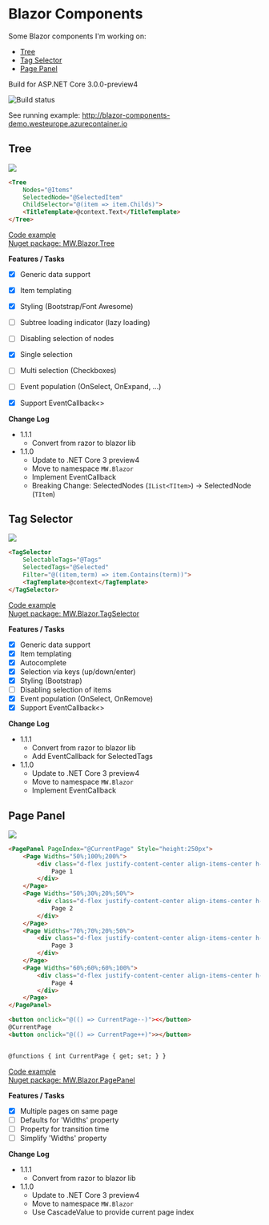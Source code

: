# Blazor Components

Some Blazor components I'm working on:
- [Tree](#tree)
- [Tag Selector](#tagselector)
- [Page Panel](#pagepanel)

Build for ASP.NET Core 3.0.0-preview4

![Build status](https://hdsonix.visualstudio.com/Blazor%20Components/_apis/build/status/Blazor%20Components-ASP.NET%20Core-CI)


See running example: http://blazor-components-demo.westeurope.azurecontainer.io

## <a name="tree"></a>Tree

![](https://raw.githubusercontent.com/mwinkler/Blazor.Components/master/doc/tree.png)

```html
<Tree 
    Nodes="@Items" 
    SelectedNode="@SelectedItem" 
    ChildSelector="@(item => item.Childs)">
    <TitleTemplate>@context.Text</TitleTemplate>
</Tree>
```

[Code example](https://github.com/mwinkler/Blazor.Components/blob/master/example/ComponentsDemo/Pages/TreeSample.razor)  
[Nuget package: MW.Blazor.Tree](https://www.nuget.org/packages/MW.Blazor.Tree/)

**Features / Tasks**
- [x] Generic data support
- [x] Item templating
- [x] Styling (Bootstrap/Font Awesome)
- [ ] Subtree loading indicator (lazy loading)
- [ ] Disabling selection of nodes
- [x] Single selection
- [ ] Multi selection (Checkboxes)
- [ ] Event population (OnSelect, OnExpand, ...)
- [x] Support EventCallback<>


**Change Log**
- 1.1.1
  - Convert from razor to blazor lib
- 1.1.0
  - Update to .NET Core 3 preview4
  - Move to namespace ```MW.Blazor```
  - Implement EventCallback
  - Breaking Change: SelectedNodes (```IList<TItem>```) -> SelectedNode (```TItem```)

## <a name="tagselector"></a>Tag Selector

![](https://raw.githubusercontent.com/mwinkler/Blazor.Components/master/doc/tag-selector.gif)

```html
<TagSelector 
    SelectableTags="@Tags" 
    SelectedTags="@Selected" 
    Filter="@((item,term) => item.Contains(term))">
    <TagTemplate>@context</TagTemplate>
</TagSelector>
```

[Code example](https://github.com/mwinkler/Blazor.Components/blob/master/example/ComponentsDemo/Pages/TagSelectorSample.razor)  
[Nuget package: MW.Blazor.TagSelector](https://www.nuget.org/packages/MW.Blazor.TagSelector/)

**Features / Tasks**
- [x] Generic data support
- [x] Item templating
- [x] Autocomplete
- [x] Selection via keys (up/down/enter)
- [x] Styling (Bootstrap)
- [ ] Disabling selection of items
- [x] Event population (OnSelect, OnRemove)
- [x] Support EventCallback<>

**Change Log**
- 1.1.1
  - Convert from razor to blazor lib
  - Add EventCallback for SelectedTags
- 1.1.0
  - Update to .NET Core 3 preview4
  - Move to namespace ```MW.Blazor```
  - Implement EventCallback

## <a name="pagepanel"></a>Page Panel

![](https://raw.githubusercontent.com/mwinkler/Blazor.Components/master/doc/page-panel.gif)

```html
<PagePanel PageIndex="@CurrentPage" Style="height:250px">
    <Page Widths="50%;100%;200%">
        <div class="d-flex justify-content-center align-items-center h-100 text-white h4" style="background:#00ff90">
            Page 1
        </div>
    </Page>
    <Page Widths="50%;30%;20%;50%">
        <div class="d-flex justify-content-center align-items-center h-100 text-white h4" style="background:#1596c7">
            Page 2
        </div>
    </Page>
    <Page Widths="70%;70%;20%;50%">
        <div class="d-flex justify-content-center align-items-center h-100 text-white h4" style="background:#b823be">
            Page 3
        </div>
    </Page>
    <Page Widths="60%;60%;60%;100%">
        <div class="d-flex justify-content-center align-items-center h-100 text-white h4" style="background:#ff6a00">
            Page 4
        </div>
    </Page>
</PagePanel>

<button onclick="@(() => CurrentPage--)"><</button>
@CurrentPage
<button onclick="@(() => CurrentPage++)">></button>


@functions { int CurrentPage { get; set; } }
```

[Code example](https://github.com/mwinkler/Blazor.Components/blob/master/example/ComponentsDemo/Pages/PagePanelSample.razor)  
[Nuget package: MW.Blazor.PagePanel](https://www.nuget.org/packages/MW.Blazor.PagePanel/)

**Features / Tasks**
- [x] Multiple pages on same page
- [ ] Defaults for 'Widths' property
- [ ] Property for transition time
- [ ] Simplify 'Widths' property

**Change Log**
- 1.1.1
  - Convert from razor to blazor lib
- 1.1.0
  - Update to .NET Core 3 preview4
  - Move to namespace ```MW.Blazor```
  - Use CascadeValue to provide current page index